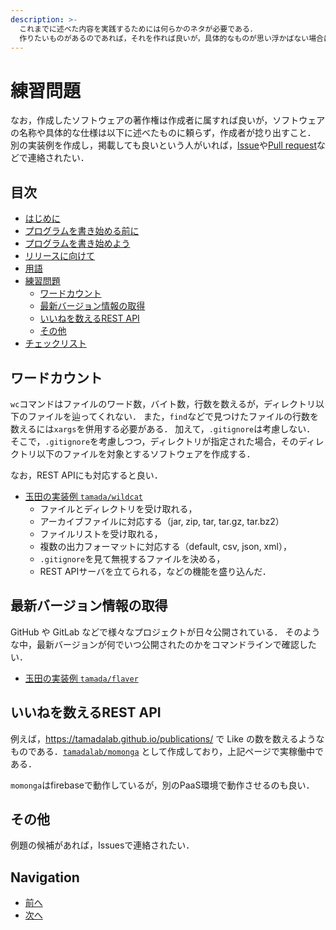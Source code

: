 ```yaml
---
description: >-
  これまでに述べた内容を実践するためには何らかのネタが必要である．
  作りたいものがあるのであれば，それを作れば良いが，具体的なものが思い浮かばない場合は，ここに挙げるようなソフトウェアを作ると良いであろう．
---
```


# 練習問題

なお，作成したソフトウェアの著作権は作成者に属すれば良いが，ソフトウェアの名称や具体的な仕様は以下に述べたものに頼らず，作成者が捻り出すこと． 別の実装例を作成し，掲載しても良いという人がいれば，[Issue](https://github.com/tamada/developing\_flows/issues)や[Pull request](https://github.com/tamada/developing\_flows/pulls)などで連絡されたい．

## 目次

* [はじめに](./)
* [プログラムを書き始める前に](first.md)
* [プログラムを書き始めよう](development.md)
* [リリースに向けて](shipping.md)
* [用語](terms.md)
* [練習問題](exercise.md#readme)
  * [ワードカウント](exercise.md#ワードカウント)
  * [最新バージョン情報の取得](exercise.md#最新バージョン情報の取得)
  * [いいねを数えるREST API](exercise.md#いいねを数えるrestapi)
  * [その他](exercise.md#その他)
* [チェックリスト](checklist.md)

## ワードカウント

`wc`コマンドはファイルのワード数，バイト数，行数を数えるが，ディレクトリ以下のファイルを辿ってくれない． また，`find`などで見つけたファイルの行数を数えるには`xargs`を併用する必要がある． 加えて，`.gitignore`は考慮しない． そこで，`.gitignore`を考慮しつつ，ディレクトリが指定された場合，そのディレクトリ以下のファイルを対象とするソフトウェアを作成する．

なお，REST APIにも対応すると良い．

* [玉田の実装例 `tamada/wildcat`](https://github.com/tamada/wildcat)
  * ファイルとディレクトリを受け取れる，
  * アーカイブファイルに対応する（jar, zip, tar, tar.gz, tar.bz2）
  * ファイルリストを受け取れる，
  * 複数の出力フォーマットに対応する（default, csv, json, xml），
  * `.gitignore`を見て無視するファイルを決める，
  * REST APIサーバを立てられる，などの機能を盛り込んだ．

## 最新バージョン情報の取得

GitHub や GitLab などで様々なプロジェクトが日々公開されている． そのような中，最新バージョンが何でいつ公開されたのかをコマンドラインで確認したい．

* [玉田の実装例 `tamada/flaver`](https://github.com/tamada/flaver)

## いいねを数えるREST API

例えば，https://tamadalab.github.io/publications/ で Like の数を数えるようなものである．[`tamadalab/momonga`](https://github.com/tamadalab/momonga) として作成しており，上記ページで実稼働中である．

`momonga`はfirebaseで動作しているが，別のPaaS環境で動作させるのも良い．

## その他

例題の候補があれば，Issuesで連絡されたい．

## Navigation

* [前へ](terms.md)
* [次へ](checklist.md)
